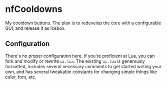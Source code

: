 nfCooldowns
===========

My cooldown buttons. The plan is to redevelop the core with a configurable GUI, and release it as Icebox.

Configuration
-------------

There's no proper configuration here. If you're proficient at Lua, you can fork and modify or rewrite `ui.lua`. The existing `ui.lua` is generously formatted, includes several necessary comments to get started writing your own, and has several tweakable constants for changing simple things like color, font, etc. 
